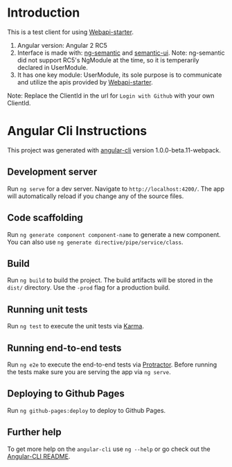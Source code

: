 # Introduction

This is a test client for using [Webapi-starter](https://github.com/angular-bbs/webapi-starter).

1. Angular version: Angular 2 RC5
1. Interface is made with: [ng-semantic](https://github.com/vladotesanovic/ngSemantic) and [semantic-ui](http://semantic-ui.com/).
   Note: ng-semantic did not support RC5's NgModule at the time, so it is temperarily declared in UserModule.
1. It has one key module: UserModule, its sole purpose is to communicate and utilize the apis provided by [Webapi-starter](https://github.com/angular-bbs/webapi-starter).

Note: Replace the ClientId in the url for `Login with Github` with your own ClientId.

# Angular Cli Instructions

This project was generated with [angular-cli](https://github.com/angular/angular-cli) version 1.0.0-beta.11-webpack.

## Development server
Run `ng serve` for a dev server. Navigate to `http://localhost:4200/`. The app will automatically reload if you change any of the source files.

## Code scaffolding

Run `ng generate component component-name` to generate a new component. You can also use `ng generate directive/pipe/service/class`.

## Build

Run `ng build` to build the project. The build artifacts will be stored in the `dist/` directory. Use the `-prod` flag for a production build.

## Running unit tests

Run `ng test` to execute the unit tests via [Karma](https://karma-runner.github.io).

## Running end-to-end tests

Run `ng e2e` to execute the end-to-end tests via [Protractor](http://www.protractortest.org/). 
Before running the tests make sure you are serving the app via `ng serve`.

## Deploying to Github Pages

Run `ng github-pages:deploy` to deploy to Github Pages.

## Further help

To get more help on the `angular-cli` use `ng --help` or go check out the [Angular-CLI README](https://github.com/angular/angular-cli/blob/master/README.md).
